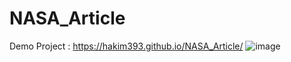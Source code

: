 # NASA_Article

Demo Project : https://hakim393.github.io/NASA_Article/
![image](https://github.com/Hakim393/NASA_Article/assets/117341852/11f536f4-673e-4cfd-b6f5-8475272d6bcc)
